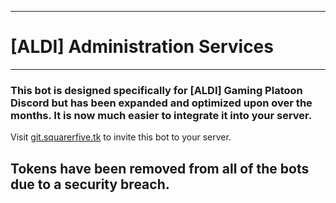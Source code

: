 -----------------------
# [ALDI] Administration Services
-----------------------
### This bot is designed specifically for [ALDI] Gaming Platoon Discord but has been expanded and optimized upon over the months. It is now much easier to integrate it into your server.
Visit [git.squarerfive.tk](http://git.squarerfive.tk/) to invite this bot to your server.
## Tokens have been removed from all of the bots due to a security breach.
